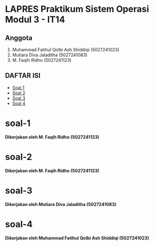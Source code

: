 # LAPRES Praktikum Sistem Operasi Modul 3 - IT14

## Anggota
1. Muhammad Fatihul Qolbi Ash Shiddiqi (5027241023)
2. Mutiara Diva Jaladitha (5027241083)
3. M. Faqih Ridho (5027241123)

## DAFTAR ISI
- [Soal 1](#soal-1)
- [Soal 2](#soal-2)
- [Soal 3](#soal-3)
- [Soal 4](#soal-4)

# soal-1
**Dikerjakan oleh M. Faqih Ridho (5027241123)**

# soal-2
**Dikerjakan oleh  M. Faqih Ridho (5027241123)**

# soal-3
**Dikerjakan oleh Mutiara Diva Jaladitha (5027241083)**

# soal-4
**Dikerjakan oleh Muhammad Fatihul Qolbi Ash Shiddiqi (5027241023)**

